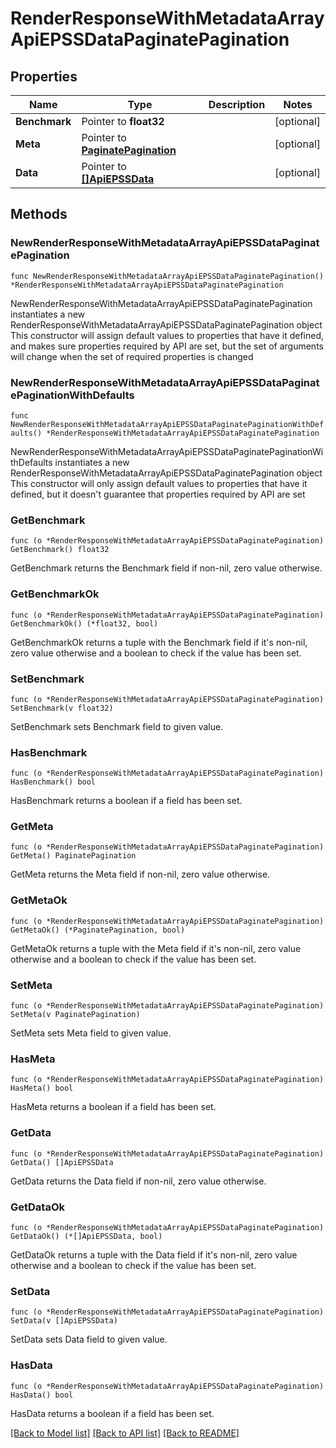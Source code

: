 # RenderResponseWithMetadataArrayApiEPSSDataPaginatePagination

## Properties

Name | Type | Description | Notes
------------ | ------------- | ------------- | -------------
**Benchmark** | Pointer to **float32** |  | [optional] 
**Meta** | Pointer to [**PaginatePagination**](PaginatePagination.md) |  | [optional] 
**Data** | Pointer to [**[]ApiEPSSData**](ApiEPSSData.md) |  | [optional] 

## Methods

### NewRenderResponseWithMetadataArrayApiEPSSDataPaginatePagination

`func NewRenderResponseWithMetadataArrayApiEPSSDataPaginatePagination() *RenderResponseWithMetadataArrayApiEPSSDataPaginatePagination`

NewRenderResponseWithMetadataArrayApiEPSSDataPaginatePagination instantiates a new RenderResponseWithMetadataArrayApiEPSSDataPaginatePagination object
This constructor will assign default values to properties that have it defined,
and makes sure properties required by API are set, but the set of arguments
will change when the set of required properties is changed

### NewRenderResponseWithMetadataArrayApiEPSSDataPaginatePaginationWithDefaults

`func NewRenderResponseWithMetadataArrayApiEPSSDataPaginatePaginationWithDefaults() *RenderResponseWithMetadataArrayApiEPSSDataPaginatePagination`

NewRenderResponseWithMetadataArrayApiEPSSDataPaginatePaginationWithDefaults instantiates a new RenderResponseWithMetadataArrayApiEPSSDataPaginatePagination object
This constructor will only assign default values to properties that have it defined,
but it doesn't guarantee that properties required by API are set

### GetBenchmark

`func (o *RenderResponseWithMetadataArrayApiEPSSDataPaginatePagination) GetBenchmark() float32`

GetBenchmark returns the Benchmark field if non-nil, zero value otherwise.

### GetBenchmarkOk

`func (o *RenderResponseWithMetadataArrayApiEPSSDataPaginatePagination) GetBenchmarkOk() (*float32, bool)`

GetBenchmarkOk returns a tuple with the Benchmark field if it's non-nil, zero value otherwise
and a boolean to check if the value has been set.

### SetBenchmark

`func (o *RenderResponseWithMetadataArrayApiEPSSDataPaginatePagination) SetBenchmark(v float32)`

SetBenchmark sets Benchmark field to given value.

### HasBenchmark

`func (o *RenderResponseWithMetadataArrayApiEPSSDataPaginatePagination) HasBenchmark() bool`

HasBenchmark returns a boolean if a field has been set.

### GetMeta

`func (o *RenderResponseWithMetadataArrayApiEPSSDataPaginatePagination) GetMeta() PaginatePagination`

GetMeta returns the Meta field if non-nil, zero value otherwise.

### GetMetaOk

`func (o *RenderResponseWithMetadataArrayApiEPSSDataPaginatePagination) GetMetaOk() (*PaginatePagination, bool)`

GetMetaOk returns a tuple with the Meta field if it's non-nil, zero value otherwise
and a boolean to check if the value has been set.

### SetMeta

`func (o *RenderResponseWithMetadataArrayApiEPSSDataPaginatePagination) SetMeta(v PaginatePagination)`

SetMeta sets Meta field to given value.

### HasMeta

`func (o *RenderResponseWithMetadataArrayApiEPSSDataPaginatePagination) HasMeta() bool`

HasMeta returns a boolean if a field has been set.

### GetData

`func (o *RenderResponseWithMetadataArrayApiEPSSDataPaginatePagination) GetData() []ApiEPSSData`

GetData returns the Data field if non-nil, zero value otherwise.

### GetDataOk

`func (o *RenderResponseWithMetadataArrayApiEPSSDataPaginatePagination) GetDataOk() (*[]ApiEPSSData, bool)`

GetDataOk returns a tuple with the Data field if it's non-nil, zero value otherwise
and a boolean to check if the value has been set.

### SetData

`func (o *RenderResponseWithMetadataArrayApiEPSSDataPaginatePagination) SetData(v []ApiEPSSData)`

SetData sets Data field to given value.

### HasData

`func (o *RenderResponseWithMetadataArrayApiEPSSDataPaginatePagination) HasData() bool`

HasData returns a boolean if a field has been set.


[[Back to Model list]](../README.md#documentation-for-models) [[Back to API list]](../README.md#documentation-for-api-endpoints) [[Back to README]](../README.md)


